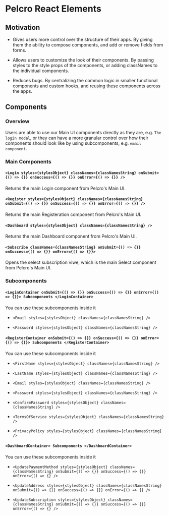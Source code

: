 # Pelcro React Elements

## Motivation

- Gives users more control over the structure of their apps. By giving them the ability to compose components, and add or remove fields from forms.

- Allows users to customize the look of their components. By passing styles to the style props of the components, or adding classNames to the individual components.

- Reduces bugs. By centralizing the common logic in smaller functional components and custom hooks, and reusing these components across the apps.

## Components

### Overview

Users are able to use our Main UI components directly as they are, e.g. `The login modal`, or they can have a more granular control over how their components should look like by using subcomponents, e.g. `email component`.

### Main Components

#### `<Login styles={stylesObject} classNames={classNamesString} onSubmit={() => {}} onSuccess={() => {}} onError={() => {}} />`

Returns the main Login component from Pelcro's Main UI.

#### `<Register styles={stylesObject} classNames={classNamesString} onSubmit={() => {}} onSuccess={() => {}} onError={() => {}} />`

Returns the main Registeration component from Pelcro's Main UI.

#### `<Dashboard styles={stylesObject} classNames={classNamesString} />`

Returns the main Dashboard component from Pelcro's Main UI.

#### `<Subscribe classNames={classNamesString} onSubmit={() => {}} onSuccess={() => {}} onError={() => {}}>`

Opens the select subscription viwe, which is the main Select component from Pelcro's Main UI.

### Subcomponents

#### `<LoginContainer onSubmit={() => {}} onSuccess={() => {}} onError={() => {}}> Subcomponents </LoginContainer>`

You can use these subcomponents inside it

- `<Email styles={stylesObject} classNames={classNamesString} />`

- `<Password styles={stylesObject} classNames={classNamesString} />`

#### `<RegisterContainer onSubmit={() => {}} onSuccess={() => {}} onError={() => {}}> Subcomponents </RegisterContainer>`

You can use these subcomponents inside it

- `<FirstName styles={stylesObject} classNames={classNamesString} />`

- `<LastName styles={stylesObject} classNames={classNamesString} />`

- `<Email styles={stylesObject} classNames={classNamesString} />`

- `<Password styles={stylesObject} classNames={classNamesString} />`

- `<ConfirmPassword styles={stylesObject} classNames={classNamesString} />`

- `<TermsOfService styles={stylesObject} classNames={classNamesString} />`

- `<PrivacyPolicy styles={stylesObject} classNames={classNamesString} />`

#### `<DashboardContainer> Subcomponents </DashboardContainer>`

You can use these subcomponents inside it

- `<UpdatePaymentMethod styles={stylesObject} classNames={classNamesString} onSubmit={() => {}} onSuccess={() => {}} onError={() => {} />`

- `<UpdateAddress styles={stylesObject} classNames={classNamesString} onSubmit={() => {}} onSuccess={() => {}} onError={() => {} />`

- `<UpdateSubscription styles={stylesObject} classNames={classNamesString} onSubmit={() => {}} onSuccess={() => {}} onError={() => {} />`

